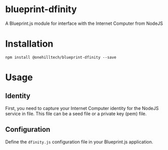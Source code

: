 blueprint-dfinity
================================

A Blueprint.js module for interface with the Internet Computer from NodeJS


Installation
=============

    npm install @onehilltech/blueprint-dfinity --save


Usage
========

## Identity

First, you need to capture your Internet Computer identity for the NodeJS service
in file. This file can be a seed file or a private key (pem) file.

## Configuration

Define the `dfinity.js` configuration file in your Blueprint.js application.
